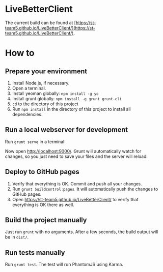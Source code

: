 LiveBetterClient
================

The current build can be found at [https://st-team5.github.io/LiveBetterClient/](https://st-team5.github.io/LiveBetterClient/).

How to
======

Prepare your environment
------------------------
1. Install Node.js, if necessary.
1. Open a terminal.
1. Install yeoman globally: `npm install -g yo`
1. Install grunt globally: `npm install -g grunt grunt-cli`
1. `cd` to the directory of this project
1. Run `npm install` in the directory of this project to install all dependencies.

Run a local webserver for development
-------------------------------------
Run `grunt serve` in a terminal

Now open [http://localhost:9000/](http://localhost:9000/). Grunt will automatically watch for changes, so you just need to save your files and the server will reload.

Deploy to GitHub pages
----------------------
1. Verify that everything is OK. Commit and push all your changes.
1. Run `grunt buildcontrol:pages`. It will automatically push the changes to GitHub pages.
1. Open https://st-team5.github.io/LiveBetterClient/ to verify that everything is OK there as well.

Build the project manually
--------------------------
Just run `grunt` with no arguments. After a few seconds, the build output will be in `dist/`.

Run tests manually
------------------
Run `grunt test`. The test will run PhantomJS using Karma.
